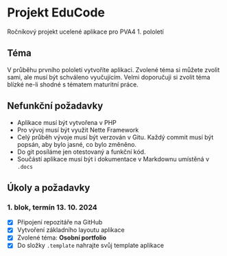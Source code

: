 # Projekt EduCode
Ročníkový projekt ucelené aplikace pro PVA4 1. pololetí

## Téma
V průběhu prvního pololetí vytvoříte aplikaci. Zvolené téma si můžete zvolit sami, ale musí být schváleno vyučujícím. Velmi doporučuji si zvolit téma blízké ne-li shodné s tématem maturitní práce.

## Nefunkční požadavky
- Aplikace musí být vytvořena v PHP
- Pro vývoj musí být využit Nette Framework
- Celý průběh vývoje musí být verzován v Gitu. Každý commit musí být popsán, aby bylo jasné, co bylo změněno.
- Do git posíláme jen otestovaný a funkční kód.
- Součástí aplikace musí být i dokumentace v Markdownu umístěná v `.docs`

## Úkoly a požadavky

### 1. blok, termín 13. 10. 2024
- [x] Připojení repozitáře na GitHub
- [x] Vytvoření základního layoutu aplikace
- [x] Zvolené téma: **Osobní portfolio**
- [x] Do složky `.template` nahrajte svůj template aplikace
